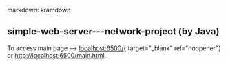 markdown: kramdown

## simple-web-server---network-project (by Java)

To access main page --> [localhost:6500/](http://localhost:6500/){:target="_blank" rel="noopener"} or [http://localhost:6500/main.html](localhost:6500/main.html).

